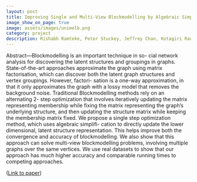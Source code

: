 ```yaml
---
layout: post
title: Improving Single and Multi-View Blockmodelling by Algebraic Simplification
image_show_on_page: true
image: assets/images/unimelb.png
category: project
description: Rishabh Ramteke, Peter Stuckey, Jeffrey Chan, Kotagiri Rao, James Bailey, Christopher Leckie || IJCNN 2020 IEEE WCCI, Glasgow (UK)
---
```


Abstract—Blockmodelling is an important technique in so- cial network analysis for discovering the latent structures and groupings in graphs. State-of-the-art approaches approximate the graph using matrix factorisation, which can discover both the latent graph structures and vertex groupings. However, factori- sation is a one-way approximation, in that it only approximates the graph with a lossy model that removes the background noise. Traditional Blockmodelling methods rely on an alternating 2- step optimization that involves iteratively updating the matrix representing membership while fixing the matrix representing the graph’s underlying structure, and then updating the structure matrix while keeping the membership matrix fixed. We propose a single step optimization method, which uses algebraic simplifi- cation to directly update the lower dimensional, latent structure representation. This helps improve both the convergence and accuracy of blockmodelling. We also show that this approach can solve multi-view blockmodelling problems, involving multiple graphs over the same vertices. We use real datasets to show that our approach has much higher accuracy and comparable running times to competing approaches.

 ([Link to paper](https://ieeexplore.ieee.org/document/9207065))
